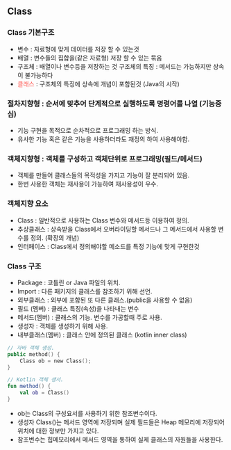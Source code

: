 ## Class

### Class 기본구조

- 변수 : 자료형에 맞게 데이터를 저장 할 수 있는것
- 배열 : 변수들의 집합을(같은 자료형) 저장 할 수 있는 묶음
- 구조체 : 배열이나 변수등을 저장하는 것
  구조체의 특징 : 메서드는 가능하지만 상속이 불가능하다
- <span style="color:#FF5A54">클래스</span> : 구조체의 특징에 상속에 개념이 포함된것 (Java의 시작)



### 절차지향형 : 순서에 맞추어 단계적으로 실행하도록 명령어를 나열 (기능중심)

- 기능 구현을 목적으로 순차적으로 프로그래밍 하는 방식.
- 유사한 기능 혹은 같은 기능을 사용하더라도 재정의 하여 사용해야함.

### 객체지향형 : 객체를 구성하고 객체단위로 프로그래밍(필드/메서드)

- 객체를 만들어 클래스들의 목적성을 가지고 기능이 잘 분리되어 있음.
- 한번 사용한 객체는 재사용이 가능하여 재사용성이 우수.



### 객체지향 요소

- Class : 일반적으로 사용하는 Class 변수와 메서드등 이용하여 정의.
- 추상클래스 : 상속받을 Class에서 오버라이딩할 메서드나 그 메서드에서 사용할 변수를 정의. (확장의 개념)
- 인터페이스 : Class에서 정의해야할 메소드를 특정 기능에 맞게 구현한것 



### Class 구조

- Package : 코틀린 or Java 파일의 위치.
- Import : 다른 패키지의 클래스를 참조하기 위해 선언.
- 외부클래스 : 외부에 포함된 또 다른 클래스.(public을 사용할 수 없음)
- 필드 (멤버) : 클래스 특징(속성)을 나타내는 변수
- 메서드(멤버) : 클래스의 기능. 변수를 가공할때 주로 사용.
- 생성자 : 객체를 생성하기 위해 사용.
- 내부클래스(멤버) : 클래스 안에 정의된 클래스 (kotlin inner class)



```kotlin
// 자바 객체 생성.
public method() {
    Class ob = new Class();
}

// Kotlin 객체 생서.
fun method() {
    val ob = Class()
}
```

- ob는 Class의 구성요서를 사용하기 위한 참조변수이다.
- 생성자 Class()는 메서드 영역에 저장되며 실제 필드들은 Heap 메모리에 저장되어 위치에 대한 정보만 가지고 있다.
- 참조변수는 힙메모리에서 메서드 영역을 통하여 실제 클래스의 자원들을 사용한다.

